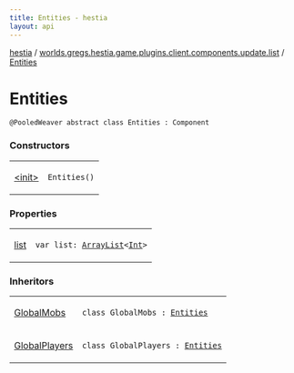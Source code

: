 ```yaml
---
title: Entities - hestia
layout: api
---
```


<div class='api-docs-breadcrumbs'><a href="../../index.html">hestia</a> / <a href="../index.html">worlds.gregs.hestia.game.plugins.client.components.update.list</a> / <a href="./index.html">Entities</a></div>

# Entities

<div class="signature"><code><span class="identifier">@PooledWeaver</span> <span class="keyword">abstract</span> <span class="keyword">class </span><span class="identifier">Entities</span>&nbsp;<span class="symbol">:</span>&nbsp;<span class="identifier">Component</span></code></div>

### Constructors

<table class="api-docs-table">
<tbody>
<tr>
<td markdown="1">

<a href="-init-.html">&lt;init&gt;</a>


</td>
<td markdown="1">
<div class="signature"><code><span class="identifier">Entities</span><span class="symbol">(</span><span class="symbol">)</span></code></div>

</td>
</tr>
</tbody>
</table>

### Properties

<table class="api-docs-table">
<tbody>
<tr>
<td markdown="1">

<a href="list.html">list</a>


</td>
<td markdown="1">
<div class="signature"><code><span class="keyword">var </span><span class="identifier">list</span><span class="symbol">: </span><a href="https://kotlinlang.org/api/latest/jvm/stdlib/kotlin.collections/-array-list/index.html"><span class="identifier">ArrayList</span></a><span class="symbol">&lt;</span><a href="https://kotlinlang.org/api/latest/jvm/stdlib/kotlin/-int/index.html"><span class="identifier">Int</span></a><span class="symbol">&gt;</span></code></div>

</td>
</tr>
</tbody>
</table>

### Inheritors

<table class="api-docs-table">
<tbody>
<tr>
<td markdown="1">

<a href="../-global-mobs/index.html">GlobalMobs</a>


</td>
<td markdown="1">
<div class="signature"><code><span class="keyword">class </span><span class="identifier">GlobalMobs</span>&nbsp;<span class="symbol">:</span>&nbsp;<a href="./index.html"><span class="identifier">Entities</span></a></code></div>

</td>
</tr>
<tr>
<td markdown="1">

<a href="../-global-players/index.html">GlobalPlayers</a>


</td>
<td markdown="1">
<div class="signature"><code><span class="keyword">class </span><span class="identifier">GlobalPlayers</span>&nbsp;<span class="symbol">:</span>&nbsp;<a href="./index.html"><span class="identifier">Entities</span></a></code></div>

</td>
</tr>
</tbody>
</table>

